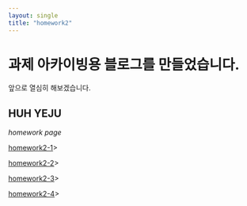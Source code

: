 ```yaml
---
layout: single
title: "homework2"
---
```


# 과제 아카이빙용 블로그를 만들었습니다.

앞으로 열심히 해보겠습니다.


<div class="w3-container w3-content w3-center w3-padding-64" style="max-width:800px" id="band">
    <h2 class="w3-wide">HUH YEJU</h2>
    <p class="w3-opacity"><i>homework page</i></p>
    <p class="w3-justify"><a href="homework21.html">homework2-1</a>><p>
    <p class="w3-justify"><a href="homework22.html">homework2-2</a>><p>
    <p class="w3-justify"><a href="homework23.html">homework2-3</a>><p>
    <p class="w3-justify"><a href="homework24.html">homework2-4</a>><p>
